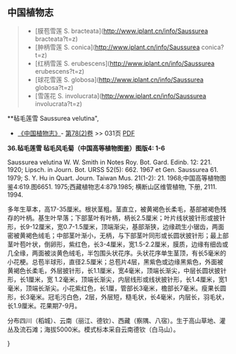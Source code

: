 

## 中国植物志

> * [膜苞雪莲  S.  bracteata](http://www.iplant.cn/info/Saussurea bracteata?t=z)
> * [肿柄雪莲  S.  conica](http://www.iplant.cn/info/Saussurea conica?t=z)
> * [红柄雪莲  S.  erubescens](http://www.iplant.cn/info/Saussurea erubescens?t=z)
> * [球花雪莲  S.  globosa](http://www.iplant.cn/info/Saussurea globosa?t=z)
> * [雪莲花  S.  involucrata](http://www.iplant.cn/info/Saussurea involucrata?t=z)

**毡毛莲雪 Saussurea velutina",

* [《中国植物志》](http://www.iplant.cn/frps)- [第78(2)卷](http://www.iplant.cn/frps/vol/78(2)) >> 031页 [PDF](http://www.iplant.cn/frps/pdf/78(2)/031a.PDF)

**36.毡毛莲雪 毡毛风毛菊（中国高等植物图鉴）图版4: 1-6**

Saussurea velutina W. W. Smith in Notes Roy. Bot. Gard. Edinb. 12: 221. 1920; Lipsch. in Journ. Bot. URSS 52(5): 662. 1967 et Gen. Saussurea 61. 1979; S. Y. Hu in Quart. Journ. Taiwan Mus. 21(1-2): 21. 1968;中国高等植物图鉴4:619.图6651. 1975;西藏植物志4:879.1985; 横断山区维管植物, 下册, 2111. 1994.

多年生草本，高17-35厘米。根状茎粗。茎直立，被黄褐色长柔毛，基部被褐色残存的叶柄。基生叶早落；下部茎叶有叶柄，柄长2.5厘米；叶片线状披针形或披针形，长9-12厘米，宽0.7-1.5厘米，顶端渐尖，基部渐狭，边缘疏生小锯齿，两面密被黄褐色绒毛；中部茎叶渐小，无柄，与下部茎叶同形或长圆状披针形；最上部茎叶苞叶状，倒卵形，紫红色，长3-4厘米，宽1.5-2.2厘米，膜质，边缘有细齿或几全缘，两面被淡黄色绒毛，半包围头状花序。头状花序单生茎顶，有长5毫米的小花梗。总苞半球形，直径2.5厘米；总苞片4层，黑紫色或边缘黑紫色，外面被黄褐色长柔毛，外层披针形，长1.1厘米，宽4毫米，顶端长渐尖，中层长圆状披针形，长1厘米，宽 1.2毫米，顶端长渐尖，内层线形或线状披针形，长1.4厘米，宽1毫米，顶端长渐尖。小花紫红色，长1厘，管部长3毫米，檐部长7毫米。瘦果长圆形，长3毫米。冠毛污白色，2层，外层短，糙毛状，长4毫米，内层长，羽毛状，长1.9厘米。花果期7-9月。

分布四川（稻城）、云南（丽江、德钦）、西藏（察隅、八宿）。生于高山草地、灌丛及流石滩；海拔5000米。模式标本采自云南德钦（白马山）。

}